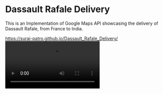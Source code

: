 # Dassault Rafale Delivery

This is an Implementation of Google Maps API showcasing the delivery of Dassault Rafale, from France to India.

https://suraj-patro.github.io/Dassault_Rafale_Delivery/ 
![](screen-capture.webm)
